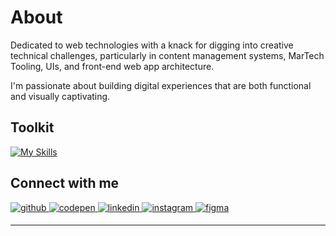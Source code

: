# About

Dedicated to web technologies with a knack for digging into creative technical challenges, particularly in content management systems, MarTech Tooling, UIs, and front-end web app architecture. 

I'm passionate about building digital experiences that are both functional and visually captivating.



## Toolkit
[![My Skills](https://skillicons.dev/icons?i=html,css,js,react,gatsby,sass,postman,python,graphql,md,supabase,vite,bash,nodejs,obsidian,ps,typescript,postgres,styledcomponents,tailwind,redux,nextjs,netlify,npm,mongodb,cloudflare&perline=7)](https://skillicons.dev)


## Connect with me  
<a href="https://github.com/gah-code" target="_blank">
<img src=https://img.shields.io/badge/github-%2324292e.svg?&style=for-the-badge&logo=github&logoColor=white alt=github style="margin-bottom: 5px;" />
</a>
<a href="https://codepen.io/Gilbert-Haro" target="_blank">
<img src=https://img.shields.io/badge/codepen-%23131417.svg?&style=for-the-badge&logo=codepen&logoColor=white alt=codepen style="margin-bottom: 5px;" />
</a>
<a href="https://www.linkedin.com/in/gilbert-haro-2b108222b/" target="_blank">
<img src=https://img.shields.io/badge/linkedin-%231E77B5.svg?&style=for-the-badge&logo=linkedin&logoColor=white alt=linkedin style="margin-bottom: 5px;" />
</a>
<a href="https://www.instagram.com/g_optics/?hl=en" target="_blank">
<img src=https://img.shields.io/badge/instagram-%23000000.svg?&style=for-the-badge&logo=instagram&logoColor=white alt=instagram style="margin-bottom: 5px;" />
</a>  
<a href="https://www.figma.com/design/wQj36CdFHUEHxVd82tcbZU/Wireframing-in-Figma?node-id=107-275&t=Y0nCSIuXbcpE6ECT-1" target="_blank">
<img src=https://img.shields.io/badge/figma-%23000000.svg?&style=for-the-badge&logo=figma&logoColor=white alt=figma style="margin-bottom: 5px;" />
</a>  

  


----


